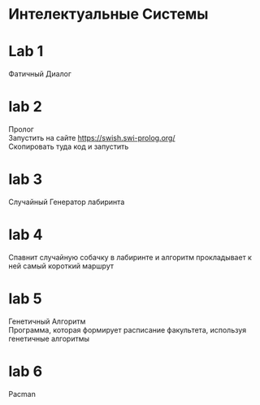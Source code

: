 # Интелектуальные Системы

# Lab 1  
Фатичный Диалог

# lab 2
Пролог  
Запустить на сайте https://swish.swi-prolog.org/  
Скопировать туда код и запустить  

# lab 3
Случайный Генератор лабиринта

# lab 4
Спавнит случайную собачку в лабиринте и алгоритм прокладывает к ней самый короткий маршрут

# lab 5
Генетичный Алгоритм  
Программа, которая формирует расписание факультета, используя генетичные алгоритмы

# lab 6
Pacman

